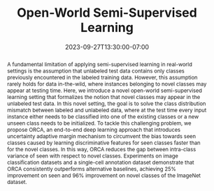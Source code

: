 ---
# Documentation: https://wowchemy.com/docs/managing-content/

title: "Open-World Semi-Supervised Learning"
event: EMIL Fall'23 Seminars
event_url:
location: Health Futures Center, ASU
address:
  street:
  city:
  region:
  postcode:
  country:
summary: A fundamental limitation of applying semi-supervised learning in real-world settings is the assumption that unlabeled test data contains only classes previously encountered in the labeled training data. However, this assumption rarely holds for data in-the-wild, where instances belonging to novel classes may appear at testing time. Here, we introduce a novel open-world semi-supervised learning setting that formalizes the notion that novel classes may appear in the unlabeled test data.
abstract: A fundamental limitation of applying semi-supervised learning in real-world settings is the assumption that unlabeled test data contains only classes previously encountered in the labeled training data. However, this assumption rarely holds for data in-the-wild, where instances belonging to novel classes may appear at testing time. Here, we introduce a novel open-world semi-supervised learning setting that formalizes the notion that novel classes may appear in the unlabeled test data. In this novel setting, the goal is to solve the class distribution mismatch between labeled and unlabeled data, where at the test time every input instance either needs to be classified into one of the existing classes or a new unseen class needs to be initialized. To tackle this challenging problem, we propose ORCA, an end-to-end deep learning approach that introduces uncertainty adaptive margin mechanism to circumvent the bias towards seen classes caused by learning discriminative features for seen classes faster than for the novel classes. In this way, ORCA reduces the gap between intra-class variance of seen with respect to novel classes. Experiments on image classification datasets and a single-cell annotation dataset demonstrate that ORCA consistently outperforms alternative baselines, achieving 25% improvement on seen and 96% improvement on novel classes of the ImageNet dataset.

# Talk start and end times.
#   End time can optionally be hidden by prefixing the line with `#`.
date: 2023-09-27T13:30:00-07:00
date_end: 2023-09-27T14:00:00-07:00
all_day: false

# Schedule page publish date (NOT event date).
publishDate: 2023-09-27T16:50:20-07:00

authors: [abdullah-mamun]
tags: []

# Is this a featured event? (true/false)
featured: false

# Featured image
# To use, add an image named `featured.jpg/png` to your page's folder. 
# Focal points: Smart, Center, TopLeft, Top, TopRight, Left, Right, BottomLeft, Bottom, BottomRight.
image:
  caption: ""
  focal_point: ""
  preview_only: false

# Custom links (optional).
#   Uncomment and edit lines below to show custom links.
# links:
# - name: Follow
#   url: https://twitter.com
#   icon_pack: fab
#   icon: twitter

# Optional filename of your slides within your event's folder or a URL.
url_slides: slides.pdf

url_code:
url_pdf: "https://arxiv.org/abs/2102.03526"
url_video:

# Markdown Slides (optional).
#   Associate this event with Markdown slides.
#   Simply enter your slide deck's filename without extension.
#   E.g. `slides = "example-slides"` references `content/slides/example-slides.md`.
#   Otherwise, set `slides = ""`.
slides: ""

# Projects (optional).
#   Associate this post with one or more of your projects.
#   Simply enter your project's folder or file name without extension.
#   E.g. `projects = ["internal-project"]` references `content/project/deep-learning/index.md`.
#   Otherwise, set `projects = []`.
projects: []
---